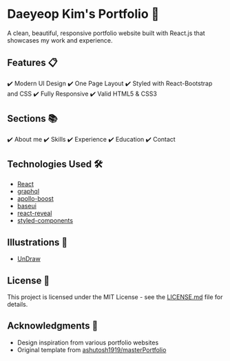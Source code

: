 # Daeyeop Kim's Portfolio 🚀

A clean, beautiful, responsive portfolio website built with React.js that showcases my work and experience.

## Features 📋

✔️ Modern UI Design
✔️ One Page Layout
✔️ Styled with React-Bootstrap and CSS
✔️ Fully Responsive
✔️ Valid HTML5 & CSS3

## Sections 📚

✔️ About me
✔️ Skills
✔️ Experience
✔️ Education
✔️ Contact

## Technologies Used 🛠️

- [React](https://reactjs.org/)
- [graphql](https://graphql.org/)
- [apollo-boost](https://www.apollographql.com/docs/react/get-started/)
- [baseui](https://github.com/uber/baseweb)
- [react-reveal](https://www.react-reveal.com/)
- [styled-components](https://styled-components.com/)

## Illustrations 🍥

- [UnDraw](https://undraw.co/illustrations)

## License 📄

This project is licensed under the MIT License - see the [LICENSE.md](./LICENSE) file for details.

## Acknowledgments 🙏

- Design inspiration from various portfolio websites
- Original template from [ashutosh1919/masterPortfolio](https://github.com/ashutosh1919/masterPortfolio)
